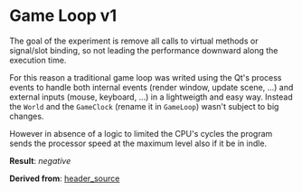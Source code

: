 # Game Loop v1
The goal of the experiment is remove all calls to virtual methods or signal/slot
binding, so not leading the performance downward along the execution time.

For this reason a traditional game loop was writed using the Qt's process
events to handle both internal events (render window, update scene, ...) and
external inputs (mouse, keyboard, ...) in a lightweigth and easy way. Instead
the `World` and the `GameClock` (rename it in `GameLoop`) wasn't subject to
big changes.

However in absence of a logic to limited the CPU's cycles the program sends the
processor speed at the maximum level also if it be in indle.

**Result**: *negative*

**Derived from**: [header_source](https://github.com/korut94/MakeQtGame/tree/header_source)


